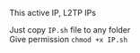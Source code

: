 This active IP, L2TP IPs

Just copy `IP.sh` file to any folder <br>
Give permission `chmod +x IP.sh`
